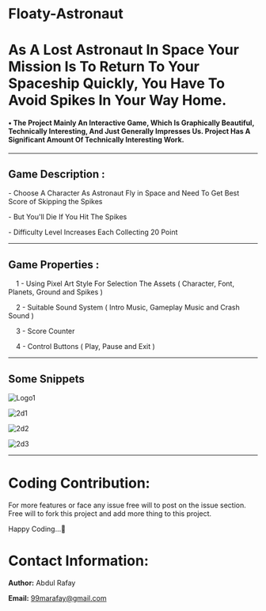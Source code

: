 # Floaty-Astronaut
<h1>As A Lost Astronaut In Space Your Mission Is To Return To Your Spaceship Quickly, You Have To Avoid Spikes In Your Way Home.</h1>
<h4> •  The Project Mainly An Interactive Game, Which Is Graphically Beautiful, Technically Interesting, And Just Generally Impresses Us.
Project Has A Significant Amount Of Technically Interesting Work. </h4>
<hr>
<h2>Game Description : </h2>
<p> - Choose A Character As Astronaut Fly in Space and Need To Get Best Score of Skipping the Spikes </p>
<p> - But You'll Die If You Hit The Spikes </p>
<p> - Difficulty Level Increases Each Collecting 20 Point </p>
<hr>
<h2>Game Properties : </h2>
<p>&nbsp;&nbsp;&nbsp; 1 - Using Pixel Art Style For Selection The Assets ( Character, Font, Planets, Ground and Spikes )</p>
<p>&nbsp;&nbsp;&nbsp; 2 - Suitable Sound System ( Intro Music, Gameplay Music and Crash Sound )</p>
<p>&nbsp;&nbsp;&nbsp; 3 - Score Counter</p>
<p>&nbsp;&nbsp;&nbsp; 4 - Control Buttons ( Play, Pause and Exit )</p>


<hr>
<h2> Some Snippets </h2>

![Logo1](https://user-images.githubusercontent.com/60596766/169457160-40c6c2d4-5692-4b28-9f88-3a5c36a36944.png)

![2d1](https://user-images.githubusercontent.com/60596766/169454198-f81de358-c0c3-4725-9ccb-31ea56eae924.png)

![2d2](https://user-images.githubusercontent.com/60596766/169454209-9c8b4271-158f-497d-baaa-1b27c5479426.png)

![2d3](https://user-images.githubusercontent.com/60596766/169454231-10643e55-f338-45cb-9e6b-fd75c05eed2e.png)

<hr>

# Coding Contribution:

For more features or face any issue free will to post on the issue section. Free will to fork this project and add more thing to this project. 

Happy Coding…👋

# Contact Information:

**Author:** Abdul Rafay

**Email:** 99marafay@gmail.com




